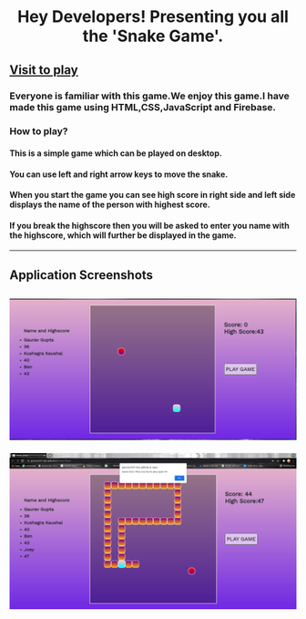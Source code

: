 <h1 align="center">Hey Developers! Presenting you all the 'Snake Game'. </h1>

## [Visit to play](https://gaurav147-star.github.io/Snake-Blast/)

### Everyone is familiar with this game.We enjoy this game.I have made this game using HTML,CSS,JavaScript and Firebase.

<h3>How to play?</h3>

#### This is a simple game which can be played on desktop.
#### You can use left and right arrow keys to move the snake.
#### When you start the game you can see high score in right side and left side displays the name of the person with highest score.
#### If you break the highscore then you will be asked to enter you name with the highscore, which will further be displayed in the game.


---

## Application Screenshots


![image](img/snap.png)
---
![image](img/snap1.png)
